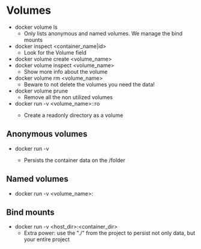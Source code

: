 # Volumes
- docker volume ls
  - Only lists anonymous and named volumes. We manage the bind mounts
- docker inspect <container_name|id>
  - Look for the Volume field
- docker volume create <volume_name>
- docker volume inspect <volume_name>
  - Show more info about the volume
- docker volume rm <volume_name>
  - Beware to not delete the volumes you need the data!
- docker volume prune
  - Remove all the non utilized volumes
- docker run -v <volume_name>:<directory>:ro
  - Create a readonly directory as a volume

## Anonymous volumes
- docker run -v <folder>
  - Persists the container data on the /folder

## Named volumes
- docker run -v <volume_name>:<directory>

## Bind mounts
- docker run -v <host_dir>:<container_dir>
  - Extra power: use the "./" from the project to persist not only data, but your entire project

